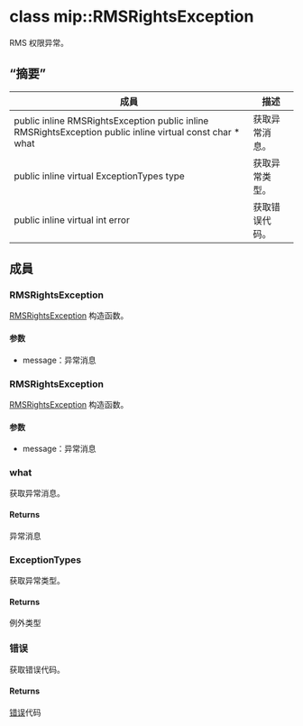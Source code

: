 # <a name="class-miprmsrightsexception"></a>class mip::RMSRightsException 
RMS 权限异常。
## <a name="summary"></a>“摘要”
 成員                        | 描述                                
--------------------------------|---------------------------------------------
public inline  RMSRightsException public inline  RMSRightsException public inline virtual const char * what | 获取异常消息。
public inline virtual ExceptionTypes type | 获取异常类型。
public inline virtual int error | 获取错误代码。
## <a name="members"></a>成員
### <a name="rmsrightsexception"></a>RMSRightsException
[RMSRightsException](#classmip_1_1_r_m_s_rights_exception) 构造函数。
#### <a name="parameters"></a>参数
* message：异常消息
### <a name="rmsrightsexception"></a>RMSRightsException
[RMSRightsException](#classmip_1_1_r_m_s_rights_exception) 构造函数。
#### <a name="parameters"></a>参数
* message：异常消息
### <a name="what"></a>what
获取异常消息。
#### <a name="returns"></a>Returns
异常消息
### <a name="exceptiontypes"></a>ExceptionTypes
获取异常类型。
#### <a name="returns"></a>Returns
例外类型
### <a name="error"></a>错误
获取错误代码。
#### <a name="returns"></a>Returns
[错误](#classmip_1_1_error)代码